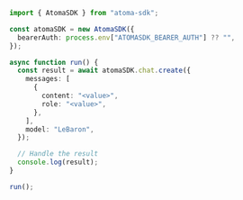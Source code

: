 <!-- Start SDK Example Usage [usage] -->
```typescript
import { AtomaSDK } from "atoma-sdk";

const atomaSDK = new AtomaSDK({
  bearerAuth: process.env["ATOMASDK_BEARER_AUTH"] ?? "",
});

async function run() {
  const result = await atomaSDK.chat.create({
    messages: [
      {
        content: "<value>",
        role: "<value>",
      },
    ],
    model: "LeBaron",
  });

  // Handle the result
  console.log(result);
}

run();

```
<!-- End SDK Example Usage [usage] -->